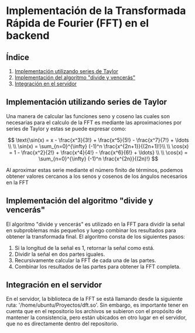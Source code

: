 # Implementación de la Transformada Rápida de Fourier (FFT) en el backend

## Índice

1. [Implementación utilizando series de Taylor](#implementación-utilizando-series-de-taylor)
2. [Implementación del algoritmo "divide y vencerás"](#implementación-del-algoritmo-divide-y-vencerás)
3. [Integración en el servidor](#integración-en-el-servidor)

## Implementación utilizando series de Taylor

Una manera de calcular las funciones seno y coseno las cuales son necesarias para el calculo de
la FFT es mediante las aproximaciones por series de Taylor y estas se puede expresar como:

$$
\text{\sin(x) = x - \frac{x^3}{3!} + \frac{x^5}{5!} - \frac{x^7}{7!} + \ldots \\ \\
\sin(x) = \sum_{n=0}^{\infty} (-1)^n \frac{x^{2n+1}}{(2n+1)!}\\ \\
\cos(x) = 1 - \frac{x^2}{2!} + \frac{x^4}{4!} - \frac{x^6}{6!} + \ldots} \\ \\
\cos(x) = \sum_{n=0}^{\infty} (-1)^n \frac{x^{2n}}{(2n)!}
$$

Al aproximar estas serie mediante el número finito de términos, podemos obtener valores
cercanos a los senos y cosenos de los ángulos necesarios en la FFT

## Implementación del algoritmo "divide y vencerás"

El algoritmo "divide y vencerás" es utilizado en la FFT para dividir la señal en subproblemas más pequeños y
luego combinar los resultados para obtener la transformada final. El algoritmo consta de los siguientes pasos:

1. Si la longitud de la señal es 1, retornar la señal como está.
2. Dividir la señal en dos partes iguales.
3. Recursivamente calcular la FFT de cada una de las partes.
4. Combinar los resultados de las partes para obtener la FFT completa.

## Integración en el servidor

En el servidor, la biblioteca de la FFT se está llamando desde la siguiente ruta: '/home/ubuntu/Proyectos/dft.so'. Sin embargo, es importante tener
en cuenta que en el repositorio los archivos se subieron con el propósito de mantener la consistencia, pero están ubicados en otro lugar en el servidor, que no es directamente
dentro del repositorio.
